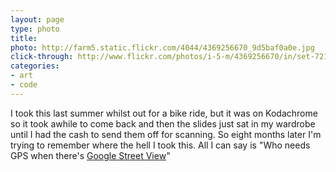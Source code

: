 ```yaml
---
layout: page
type: photo
title: 
photo: http://farm5.static.flickr.com/4044/4369256670_9d5baf0a0e.jpg
click-through: http://www.flickr.com/photos/i-5-m/4369256670/in/set-72157623338750353/
categories: 
- art
- code
---
```

I took this last summer whilst out for a bike ride, but it was on Kodachrome so it took awhile to come back and then the slides just sat in my wardrobe until I had the cash to send them off for scanning. So eight months later I'm trying to remember where the hell I took this. All I can say is "Who needs GPS when there's [Google Street View](http://maps.google.co.uk/maps?f=q&source=s_q&hl=en&geocode=&q=udny+station&sll=57.266978,-2.099762&sspn=0.011649,0.024848&ie=UTF8&hq=&hnear=Udny+Station,+Ellon,+Aberdeenshire,+United+Kingdom&ll=57.295452,-2.095771&spn=0.005866,0.012424&t=h&z=16&layer=c&cbll=57.295239,-2.096237&panoid=GOaXKaYjoVqQD_b2K57m0g&cbp=12,94.05,,0,3.29)"
